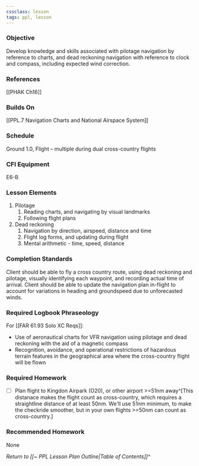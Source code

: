 ```yaml
---
cssclass: lesson
tags: ppl, lesson
---
```

### Objective
Develop knowledge and skills associated with pilotage navigation by reference to charts, and dead reckoning navigation with reference to clock and compass, including expected wind correction.

### References
[[PHAK Ch16]]

### Builds On
[[PPL.7 Navigation Charts and National Airspace System]]

### Schedule
Ground 1.0, Flight – multiple during dual cross-country flights

### CFI Equipment
E6-B

### Lesson Elements
1. Pilotage
	1. Reading charts, and navigating by visual landmarks
	2. Following flight plans
2. Dead reckoning
	1. Navigation by direction, airspeed, distance and time
	2. Flight log forms, and updating during flight
	3. Mental arithmetic - time, speed, distance

### Completion Standards
Client should be able to fly a cross country route, using dead reckoning and pilotage, visually identifying each waypoint, and recording actual time of arrival. Client should be able to update the navigation plan in-flight to account for variations in heading and groundspeed due to unforecasted winds.

### Required Logbook Phraseology
For [[FAR 61.93 Solo XC Reqs]]:
- Use of aeronautical charts for VFR navigation using pilotage and dead reckoning with the aid of a magnetic compass
- Recognition, avoidance, and operational restrictions of hazardous terrain features in the geographical area where the cross-country flight will be flown

### Required Homework
- [ ] Plan flight to Kingdon Airpark (O20), or other airport >=51nm away^[This distanace makes the flight count as cross-country, which requires a straightline distance of at least 50nm. We'll use 51nm minimum, to make the checkride smoother, but in your own flights >=50nm can count as cross-country.]

### Recommended Homework
None

*Return to [[~ PPL Lesson Plan Outline|Table of Contents]]^*